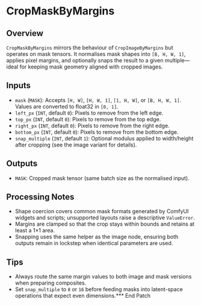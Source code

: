 # CropMaskByMargins


## Overview
`CropMaskByMargins` mirrors the behaviour of `CropImageByMargins` but operates on mask tensors. It normalises mask shapes into `[B, H, W, 1]`, applies pixel margins, and optionally snaps the result to a given multiple—ideal for keeping mask geometry aligned with cropped images.

## Inputs
- `mask` (`MASK`): Accepts `[H, W]`, `[H, W, 1]`, `[1, H, W]`, or `[B, H, W, 1]`. Values are converted to float32 in `[0, 1]`.
- `left_px` (`INT`, default `0`): Pixels to remove from the left edge.
- `top_px` (`INT`, default `0`): Pixels to remove from the top edge.
- `right_px` (`INT`, default `0`): Pixels to remove from the right edge.
- `bottom_px` (`INT`, default `0`): Pixels to remove from the bottom edge.
- `snap_multiple` (`INT`, default `1`): Optional modulus applied to width/height after cropping (see the image variant for details).

## Outputs
- `MASK`: Cropped mask tensor (same batch size as the normalised input).

## Processing Notes
- Shape coercion covers common mask formats generated by ComfyUI widgets and scripts; unsupported layouts raise a descriptive `ValueError`.
- Margins are clamped so that the crop stays within bounds and retains at least a 1×1 area.
- Snapping uses the same helper as the image node, ensuring both outputs remain in lockstep when identical parameters are used.

## Tips
- Always route the same margin values to both image and mask versions when preparing composites.
- Set `snap_multiple` to `8` or `16` before feeding masks into latent-space operations that expect even dimensions.*** End Patch
